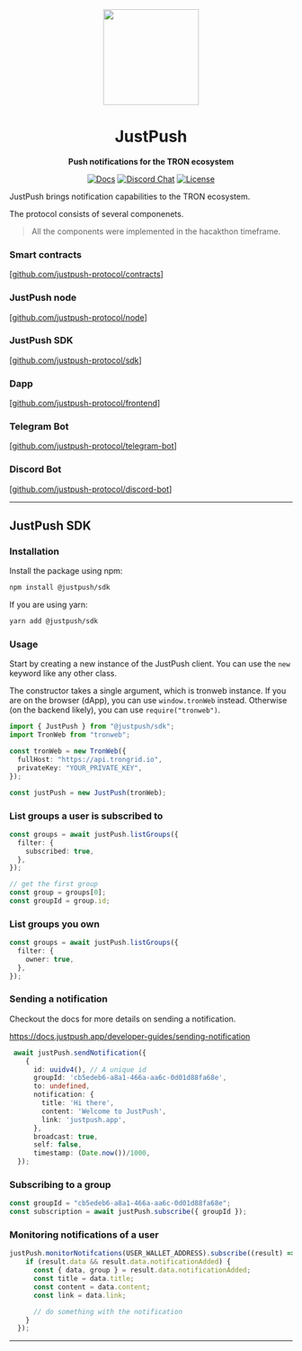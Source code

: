 <div align="center">
  <img height="170x" src="https://i.imgur.com/Jzhomj5.png" />

  <h1>JustPush</h1>

  <p>
    <strong>Push notifications for the TRON ecosystem</strong>
  </p>

  <p>
    <a href="https://docs.justpush.app/"><img alt="Docs" src="https://img.shields.io/badge/docs-justpush-informational" /></a>
    <a href="https://discord.gg/Baqkey4sPK"><img alt="Discord Chat" src="https://img.shields.io/discord/1037419699409006592?color=yellowgreen" /></a>
    <a href="https://opensource.org/licenses/MIT"><img alt="License" src="https://img.shields.io/github/license/justpush-protocol/frontend?color=blueviolet" /></a>
  </p>
</div>

JustPush brings notification capabilities to the TRON ecosystem.

The protocol consists of several componenets.

> All the components were implemented in the hacakthon timeframe.

### Smart contracts

[[github.com/justpush-protocol/contracts](https://github.com/justpush-protocol/contracts)]

### JustPush node

[[github.com/justpush-protocol/node](https://github.com/justpush-protocol/node)]

### JustPush SDK

[[github.com/justpush-protocol/sdk](https://github.com/justpush-protocol/sdk)]

### Dapp

[[github.com/justpush-protocol/frontend](https://github.com/justpush-protocol/frontend)]

### Telegram Bot

[[github.com/justpush-protocol/telegram-bot](https://github.com/justpush-protocol/telegram-bot)]

### Discord Bot

[[github.com/justpush-protocol/discord-bot](https://github.com/justpush-protocol/discord-bot)]

---

## JustPush SDK

### Installation

Install the package using npm:

```bash
npm install @justpush/sdk
```

If you are using yarn:

```bash
yarn add @justpush/sdk
```

### Usage

Start by creating a new instance of the JustPush client.
You can use the `new` keyword like any other class.

The constructor takes a single argument, which is tronweb instance.
If you are on the browser (dApp), you can use `window.tronWeb` instead. Otherwise (on the backend likely), you can use `require("tronweb")`.

```ts
import { JustPush } from "@justpush/sdk";
import TronWeb from "tronweb";

const tronWeb = new TronWeb({
  fullHost: "https://api.trongrid.io",
  privateKey: "YOUR_PRIVATE_KEY",
});

const justPush = new JustPush(tronWeb);
```

### List groups a user is subscribed to

```ts
const groups = await justPush.listGroups({
  filter: {
    subscribed: true,
  },
});

// get the first group
const group = groups[0];
const groupId = group.id;
```

### List groups you own

```ts
const groups = await justPush.listGroups({
  filter: {
    owner: true,
  },
});
```

### Sending a notification

Checkout the docs for more details on sending a notification.

https://docs.justpush.app/developer-guides/sending-notification

```ts
 await justPush.sendNotification({
    {
      id: uuidv4(), // A unique id
      groupId: 'cb5edeb6-a8a1-466a-aa6c-0d01d88fa68e',
      to: undefined,
      notification: {
        title: 'Hi there',
        content: 'Welcome to JustPush',
        link: 'justpush.app',
      },
      broadcast: true,
      self: false,
      timestamp: (Date.now())/1000,
  });
```

### Subscribing to a group

```ts
const groupId = "cb5edeb6-a8a1-466a-aa6c-0d01d88fa68e";
const subscription = await justPush.subscribe({ groupId });
```

### Monitoring notifications of a user

```ts
justPush.monitorNotifcations(USER_WALLET_ADDRESS).subscribe((result) => {
    if (result.data && result.data.notificationAdded) {
      const { data, group } = result.data.notificationAdded;
      const title = data.title;
      const content = data.content;
      const link = data.link;

      // do something with the notification
    }
  });
```

---